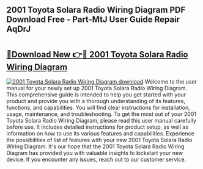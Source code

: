 ## 2001 Toyota Solara Radio Wiring Diagram PDF Download Free - Part-MtJ User Guide Repair AqDrJ

# <h2><a href="http://dfig1d.blite.top/?on=2001+Toyota+Solara+Radio+Wiring+Diagram">🔗Download New 👉🔴 2001 Toyota Solara Radio Wiring Diagram</a></h2>

[![2001 Toyota Solara Radio Wiring Diagram download](https://i.imgur.com/lujVjoI.png)](http://dfig1d.blite.top/?on=2001+Toyota+Solara+Radio+Wiring+Diagram)
Welcome to the user manual for your newly set up 2001 Toyota Solara Radio Wiring Diagram. This comprehensive guide is intended to help you get started with your product and provide you with a thorough understanding of its features, functions, and capabilities. You will find clear instructions for installation, usage, maintenance, and troubleshooting. To get the most out of your 2001 Toyota Solara Radio Wiring Diagram, please read this user manual carefully before use. It includes detailed instructions for product setup, as well as information on how to use its various features and capabilities. Experience the possibilities of list of features with your new 2001 Toyota Solara Radio Wiring Diagram. It's our hope that the 2001 Toyota Solara Radio Wiring Diagram has provided you with valuable insights to kickstart your new device. If you encounter any issues, reach out to our customer service.
